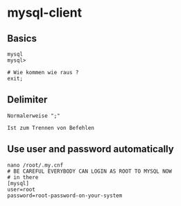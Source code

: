 # mysql-client

## Basics 

```
mysql
mysql>

# Wie kommen wie raus ? 
exit; 

```

## Delimiter 
```
Normalerweise ";" 

Ist zum Trennen von Befehlen 
```

## Use user and password automatically 

```
nano /root/.my.cnf 
# BE CAREFUL EVERYBODY CAN LOGIN AS ROOT TO MYSQL NOW 
# in there
[mysql]
user=root
password=root-password-on-your-system 
